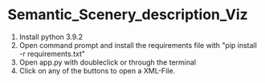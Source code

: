 # Semantic_Scenery_description_Viz

1. Install python 3.9.2
2. Open command prompt and install the requirements file with "pip install -r requirements.txt"
3. Open app.py with doubleclick or through the terminal
4. Click on any of the buttons to open a XML-File.
